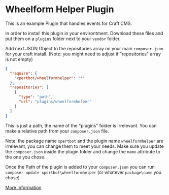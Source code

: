 # Wheelform Helper Plugin
This is an example Plugin that handles events for Craft CMS.

In order to install this plugin in your environtment.
Download these files and put them on a `plugins` folder next to your `vendor` folder.

Add next JSON Object to the repositories array on your main `composer.json` for your craft install.
(Note: you might need to adjust if "repositories" array is not empty)

```JSON
{
  "require": {
    "xpertbot/wheelformhelper": "*"
  },
  "repositories": [
    {
      "type": "path",
      "url": "plugins/wheelformhelper"
    }
  ]
}
```
This is just a path, the name of the "plugins" folder is irrelevant. You can make a relative path
from your `composer.json` file.

Note: the package name `xpertbot` and the plugin name `wheelformhelper` are irrelevant, you can change them to meet your needs.
Make sure you update the `composer.json` inside the plugin folder and change the `name` attribute to the one you chose.

Once the Path of the plugin is added to your `composer.json` you can run `composer update xpertbot\wheelformhelper`
(or whatever `package\name` you chose)

[More Information](https://docs.craftcms.com/v3/plugin-intro.html#getting-started)
